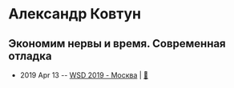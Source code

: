 # Александр Ковтун

## Экономим нервы и время. Современная отладка
- 2019 Apr 13 -- [WSD 2019 - Москва](https://www.youtube.com/watch?v=r4txCvuHFPc&t=9052s)  | [:notebook:](https://wsd.events/2019/04/13/pres/devtools-features/)  
